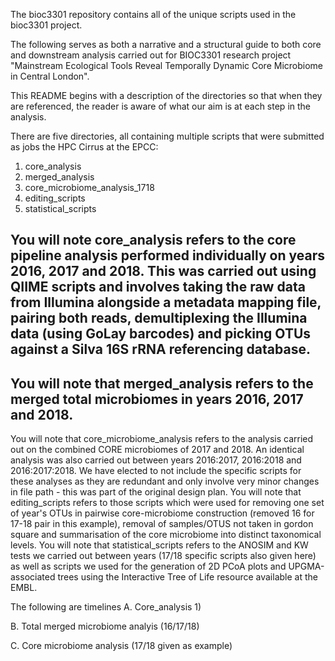 The bioc3301 repository contains all of the unique scripts used in the bioc3301 project. 

The following serves as both a narrative and a structural guide to both core and downstream analysis carried out for BIOC3301 research project "Mainstream Ecological Tools Reveal Temporally Dynamic Core Microbiome in Central London".

This README begins with a description of the directories so that when they are referenced, the reader is aware of what our aim is at each step in the analysis. 

There are five directories, all containing multiple scripts that were submitted as jobs the HPC Cirrus at the EPCC:
1) core_analysis
2) merged_analysis
3) core_microbiome_analysis_1718
4) editing_scripts
5) statistical_scripts

You will note core_analysis refers to the core pipeline analysis performed individually on years 2016, 2017 and 2018. This was carried out using QIIME scripts and involves taking the raw data from Illumina alongside a metadata mapping file, pairing both reads, demultiplexing the Illumina data (using GoLay barcodes) and picking OTUs against a Silva 16S rRNA referencing database. 
- 

You will note that merged_analysis refers to the merged total microbiomes in years 2016, 2017 and 2018.
- 



You will note that core_microbiome_analysis refers to the analysis carried out on the combined CORE microbiomes of 2017 and 2018. An identical analysis was also carried out between years 2016:2017, 2016:2018 and 2016:2017:2018. We have elected to not include the specific scripts for these analyses as they are redundant and only involve very minor changes in file path - this was part of the original design plan. 
You will note that editing_scripts refers to those scripts which were used for removing one set of year's OTUs in pairwise core-microbiome construction (removed 16 for 17-18 pair in this example), removal of samples/OTUS not taken in gordon square and summarisation of the core microbiome into distinct taxonomical levels. 
You will note that statistical_scripts refers to the ANOSIM and KW tests we carried out between years (17/18 specific scripts also given here) as well as scripts we used for the generation of 2D PCoA plots and UPGMA-associated trees using the Interactive Tree of Life resource available at the EMBL. 

The following are timelines
A. Core_analysis
1) 


B. Total merged microbiome analyis (16/17/18) 

C. Core microbiome analysis (17/18 given as example)
